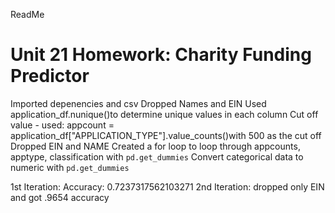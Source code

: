 ReadMe
# Unit 21 Homework: Charity Funding Predictor
Imported depenencies and csv
Dropped Names and EIN
Used application_df.nunique()to determine unique values in each column
Cut off value - used: appcount = application_df["APPLICATION_TYPE"].value_counts()with 500 as the cut off
Dropped EIN and NAME
Created a for loop to loop through appcounts, apptype, classification with `pd.get_dummies`
Convert categorical data to numeric with `pd.get_dummies`

1st Iteration: Accuracy: 0.7237317562103271
2nd Iteration: dropped only EIN and got .9654 accuracy


